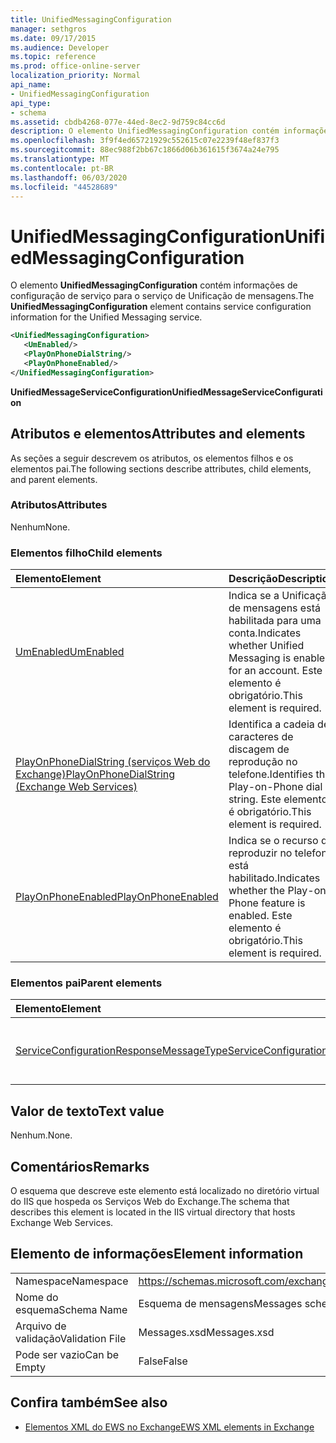 ```yaml
---
title: UnifiedMessagingConfiguration
manager: sethgros
ms.date: 09/17/2015
ms.audience: Developer
ms.topic: reference
ms.prod: office-online-server
localization_priority: Normal
api_name:
- UnifiedMessagingConfiguration
api_type:
- schema
ms.assetid: cbdb4268-077e-44ed-8ec2-9d759c84cc6d
description: O elemento UnifiedMessagingConfiguration contém informações de configuração de serviço para o serviço de Unificação de mensagens.
ms.openlocfilehash: 3f9f4ed65721929c552615c07e2239f48ef837f3
ms.sourcegitcommit: 88ec988f2bb67c1866d06b361615f3674a24e795
ms.translationtype: MT
ms.contentlocale: pt-BR
ms.lasthandoff: 06/03/2020
ms.locfileid: "44528689"
---
```

# <a name="unifiedmessagingconfiguration"></a><span data-ttu-id="38875-103">UnifiedMessagingConfiguration</span><span class="sxs-lookup"><span data-stu-id="38875-103">UnifiedMessagingConfiguration</span></span>

<span data-ttu-id="38875-104">O elemento **UnifiedMessagingConfiguration** contém informações de configuração de serviço para o serviço de Unificação de mensagens.</span><span class="sxs-lookup"><span data-stu-id="38875-104">The **UnifiedMessagingConfiguration** element contains service configuration information for the Unified Messaging service.</span></span> 
  
```XML
<UnifiedMessagingConfiguration>
   <UmEnabled/>
   <PlayOnPhoneDialString/>
   <PlayOnPhoneEnabled/>
</UnifiedMessagingConfiguration>
```

 <span data-ttu-id="38875-105">**UnifiedMessageServiceConfiguration**</span><span class="sxs-lookup"><span data-stu-id="38875-105">**UnifiedMessageServiceConfiguration**</span></span>
## <a name="attributes-and-elements"></a><span data-ttu-id="38875-106">Atributos e elementos</span><span class="sxs-lookup"><span data-stu-id="38875-106">Attributes and elements</span></span>

<span data-ttu-id="38875-107">As seções a seguir descrevem os atributos, os elementos filhos e os elementos pai.</span><span class="sxs-lookup"><span data-stu-id="38875-107">The following sections describe attributes, child elements, and parent elements.</span></span>
  
### <a name="attributes"></a><span data-ttu-id="38875-108">Atributos</span><span class="sxs-lookup"><span data-stu-id="38875-108">Attributes</span></span>

<span data-ttu-id="38875-109">Nenhum</span><span class="sxs-lookup"><span data-stu-id="38875-109">None.</span></span>
  
### <a name="child-elements"></a><span data-ttu-id="38875-110">Elementos filho</span><span class="sxs-lookup"><span data-stu-id="38875-110">Child elements</span></span>

|<span data-ttu-id="38875-111">**Elemento**</span><span class="sxs-lookup"><span data-stu-id="38875-111">**Element**</span></span>|<span data-ttu-id="38875-112">**Descrição**</span><span class="sxs-lookup"><span data-stu-id="38875-112">**Description**</span></span>|
|:-----|:-----|
|[<span data-ttu-id="38875-113">UmEnabled</span><span class="sxs-lookup"><span data-stu-id="38875-113">UmEnabled</span></span>](umenabled.md) <br/> |<span data-ttu-id="38875-114">Indica se a Unificação de mensagens está habilitada para uma conta.</span><span class="sxs-lookup"><span data-stu-id="38875-114">Indicates whether Unified Messaging is enabled for an account.</span></span> <span data-ttu-id="38875-115">Este elemento é obrigatório.</span><span class="sxs-lookup"><span data-stu-id="38875-115">This element is required.</span></span>  <br/> |
|[<span data-ttu-id="38875-116">PlayOnPhoneDialString (serviços Web do Exchange)</span><span class="sxs-lookup"><span data-stu-id="38875-116">PlayOnPhoneDialString (Exchange Web Services)</span></span>](playonphonedialstring-exchange-web-services.md) <br/> |<span data-ttu-id="38875-117">Identifica a cadeia de caracteres de discagem de reprodução no telefone.</span><span class="sxs-lookup"><span data-stu-id="38875-117">Identifies the Play-on-Phone dial string.</span></span> <span data-ttu-id="38875-118">Este elemento é obrigatório.</span><span class="sxs-lookup"><span data-stu-id="38875-118">This element is required.</span></span>  <br/> |
|[<span data-ttu-id="38875-119">PlayOnPhoneEnabled</span><span class="sxs-lookup"><span data-stu-id="38875-119">PlayOnPhoneEnabled</span></span>](playonphoneenabled.md) <br/> |<span data-ttu-id="38875-120">Indica se o recurso de reproduzir no telefone está habilitado.</span><span class="sxs-lookup"><span data-stu-id="38875-120">Indicates whether the Play-on-Phone feature is enabled.</span></span> <span data-ttu-id="38875-121">Este elemento é obrigatório.</span><span class="sxs-lookup"><span data-stu-id="38875-121">This element is required.</span></span>  <br/> |
   
### <a name="parent-elements"></a><span data-ttu-id="38875-122">Elementos pai</span><span class="sxs-lookup"><span data-stu-id="38875-122">Parent elements</span></span>

|<span data-ttu-id="38875-123">**Elemento**</span><span class="sxs-lookup"><span data-stu-id="38875-123">**Element**</span></span>|<span data-ttu-id="38875-124">**Descrição**</span><span class="sxs-lookup"><span data-stu-id="38875-124">**Description**</span></span>|
|:-----|:-----|
|[<span data-ttu-id="38875-125">ServiceConfigurationResponseMessageType</span><span class="sxs-lookup"><span data-stu-id="38875-125">ServiceConfigurationResponseMessageType</span></span>](serviceconfigurationresponsemessagetype.md) <br/> |<span data-ttu-id="38875-126">Contém definições de configuração de serviço.</span><span class="sxs-lookup"><span data-stu-id="38875-126">Contains service configuration settings.</span></span>  <br/> |
   
## <a name="text-value"></a><span data-ttu-id="38875-127">Valor de texto</span><span class="sxs-lookup"><span data-stu-id="38875-127">Text value</span></span>

<span data-ttu-id="38875-128">Nenhum.</span><span class="sxs-lookup"><span data-stu-id="38875-128">None.</span></span>
  
## <a name="remarks"></a><span data-ttu-id="38875-129">Comentários</span><span class="sxs-lookup"><span data-stu-id="38875-129">Remarks</span></span>

<span data-ttu-id="38875-130">O esquema que descreve este elemento está localizado no diretório virtual do IIS que hospeda os Serviços Web do Exchange.</span><span class="sxs-lookup"><span data-stu-id="38875-130">The schema that describes this element is located in the IIS virtual directory that hosts Exchange Web Services.</span></span>
  
## <a name="element-information"></a><span data-ttu-id="38875-131">Elemento de informações</span><span class="sxs-lookup"><span data-stu-id="38875-131">Element information</span></span>

|||
|:-----|:-----|
|<span data-ttu-id="38875-132">Namespace</span><span class="sxs-lookup"><span data-stu-id="38875-132">Namespace</span></span>  <br/> |https://schemas.microsoft.com/exchange/services/2006/messages  <br/> |
|<span data-ttu-id="38875-133">Nome do esquema</span><span class="sxs-lookup"><span data-stu-id="38875-133">Schema Name</span></span>  <br/> |<span data-ttu-id="38875-134">Esquema de mensagens</span><span class="sxs-lookup"><span data-stu-id="38875-134">Messages schema</span></span>  <br/> |
|<span data-ttu-id="38875-135">Arquivo de validação</span><span class="sxs-lookup"><span data-stu-id="38875-135">Validation File</span></span>  <br/> |<span data-ttu-id="38875-136">Messages.xsd</span><span class="sxs-lookup"><span data-stu-id="38875-136">Messages.xsd</span></span>  <br/> |
|<span data-ttu-id="38875-137">Pode ser vazio</span><span class="sxs-lookup"><span data-stu-id="38875-137">Can be Empty</span></span>  <br/> |<span data-ttu-id="38875-138">False</span><span class="sxs-lookup"><span data-stu-id="38875-138">False</span></span>  <br/> |
   
## <a name="see-also"></a><span data-ttu-id="38875-139">Confira também</span><span class="sxs-lookup"><span data-stu-id="38875-139">See also</span></span>



- [<span data-ttu-id="38875-140">Elementos XML do EWS no Exchange</span><span class="sxs-lookup"><span data-stu-id="38875-140">EWS XML elements in Exchange</span></span>](ews-xml-elements-in-exchange.md)

